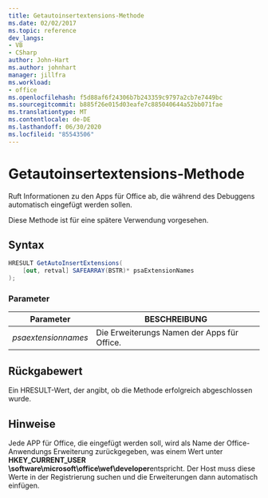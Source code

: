 ```yaml
---
title: Getautoinsertextensions-Methode
ms.date: 02/02/2017
ms.topic: reference
dev_langs:
- VB
- CSharp
author: John-Hart
ms.author: johnhart
manager: jillfra
ms.workload:
- office
ms.openlocfilehash: f5d88af6f24306b7b243359c9797a2cb7e7449bc
ms.sourcegitcommit: b885f26e015d03eafe7c885040644a52bb071fae
ms.translationtype: MT
ms.contentlocale: de-DE
ms.lasthandoff: 06/30/2020
ms.locfileid: "85543506"
---
```

# <a name="getautoinsertextensions-method"></a>Getautoinsertextensions-Methode
  Ruft Informationen zu den Apps für Office ab, die während des Debuggens automatisch eingefügt werden sollen.

 Diese Methode ist für eine spätere Verwendung vorgesehen.

## <a name="syntax"></a>Syntax

```csharp
HRESULT GetAutoInsertExtensions(
    [out, retval] SAFEARRAY(BSTR)* psaExtensionNames
);
```

### <a name="parameters"></a>Parameter

|Parameter|BESCHREIBUNG|
|---------------|-----------------|
|*psaextensionnames*|Die Erweiterungs Namen der Apps für Office.|

## <a name="return-value"></a>Rückgabewert
 Ein HRESULT-Wert, der angibt, ob die Methode erfolgreich abgeschlossen wurde.

## <a name="remarks"></a>Hinweise
 Jede APP für Office, die eingefügt werden soll, wird als Name der Office-Anwendungs Erweiterung zurückgegeben, was einem Wert unter **HKEY_CURRENT_USER \software\microsoft\office\wef\developer**entspricht. Der Host muss diese Werte in der Registrierung suchen und die Erweiterungen dann automatisch einfügen.

